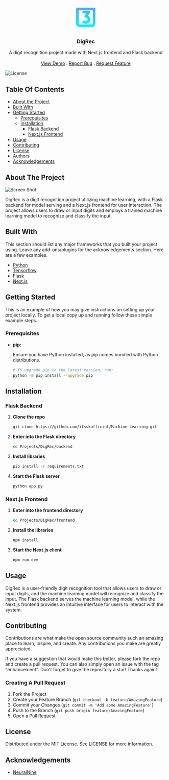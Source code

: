 <br/>
<p align="center">
  <a href="https://github.com/itsskofficial/Machine-Learning">
    <img src="frontend/public/logo.svg" alt="Logo" width="80" height="80">
  </a>

  <h3 align="center">DigRec</h3>

  <p align="center">
    A digit recognition project made with Next.js frontend and Flask backend
    <br/>
    <br/>
    <a href="https://github.com/itsskofficial/Machine-Learning">View Demo</a>
    .
    <a href="https://github.com/itsskofficial/Machine-Learning/issues">Report Bug</a>
    .
    <a href="https://github.com/itsskofficial/Machine-Learning/issues">Request Feature</a>
  </p>
</p>

![License](https://img.shields.io/github/license/itsskofficial/Machine-Learning) 

## Table Of Contents

* [About the Project](#about-the-project)
* [Built With](#built-with)
* [Getting Started](#getting-started)
  * [Prerequisites](#prerequisites)
  * [Installation](#installation)
    * [Flask Backend](#flask-backend)
    * [Next.js Frontend](#nextjs-frontend)
* [Usage](#usage)
* [Contributing](#contributing)
* [License](#license)
* [Authors](#authors)
* [Acknowledgements](#acknowledgements)

## About The Project

![Screen Shot](digit-recognition.png)

DigRec is a digit recognition project utilizing machine learning, with a Flask backend for model serving and a Next.js frontend for user interaction. The project allows users to draw or input digits and employs a trained machine learning model to recognize and classify the input.

## Built With

This section should list any major frameworks that you built your project using. Leave any add-ons/plugins for the acknowledgements section. Here are a few examples.

* [Python](htttps://python.org)
* [Tensorflow](https://www.tensorflow.org/)
* [Flask](https://flask.palletsprojects.com/en/3.0.x/)
* [Next.js](https://nextjs.org/)

## Getting Started

This is an example of how you may give instructions on setting up your project locally.
To get a local copy up and running follow these simple example steps.

### Prerequisites

* **pip:**
  
  Ensure you have Python installed, as pip comes bundled with Python distributions.

  ```sh
  # To upgrade pip to the latest version, run:
  python -m pip install --upgrade pip

## Installation

### Flask Backend

1. **Clone the repo**
   ```sh
   git clone https://github.com/itsskofficial/Machine-Learning.git

2. **Enter into the Flask directory**
   ```sh
   cd Projects/DigRec/backend

3. **Install libraries**
   ```sh
   pip install -r requirements.txt

4. **Start the Flask server**
   ```sh
   python app.py

### Next.js Frontend

1. **Enter into the frontend directory**
   ```sh
   cd Projects/DigRec/frontend

2. **Install the libraries**
   ```sh
   npm install

3. **Start the Next.js client**
   ```sh
   npm run dev
   
## Usage

DigRec is a user-friendly digit recognition tool that allows users to draw or input digits, and the machine learning model will recognize and classify the input. The Flask backend serves the machine learning model, while the Next.js frontend provides an intuitive interface for users to interact with the system.

## Contributing

Contributions are what make the open source community such an amazing place to learn, inspire, and create. Any contributions you make are greatly appreciated.

If you have a suggestion that would make this better, please fork the repo and create a pull request. You can also simply open an issue with the tag "enhancement". Don't forget to give the repository a star! Thanks again!

### Creating A Pull Request

1. Fork the Project
2. Create your Feature Branch (`git checkout -b feature/AmazingFeature`)
3. Commit your Changes (`git commit -m 'Add some AmazingFeature'`)
4. Push to the Branch (`git push origin feature/AmazingFeature`)
5. Open a Pull Request

## License

Distributed under the MIT License. See [LICENSE](https://github.com/itsskofficial/Machine-Learning/blob/main/LICENSE.md) for more information.

## Acknowledgements

* [NeuralNine](https://www.udemy.com/user/joseportilla/](https://www.neuralnine.com/)https://www.neuralnine.com/)
